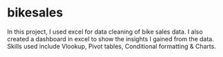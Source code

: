 # bikesales
In this project, I used excel for data cleaning of bike sales data. I also created a dashboard in excel to show the insights I gained from the data.
Skills used include Vlookup, Pivot tables, Conditional formatting & Charts.
